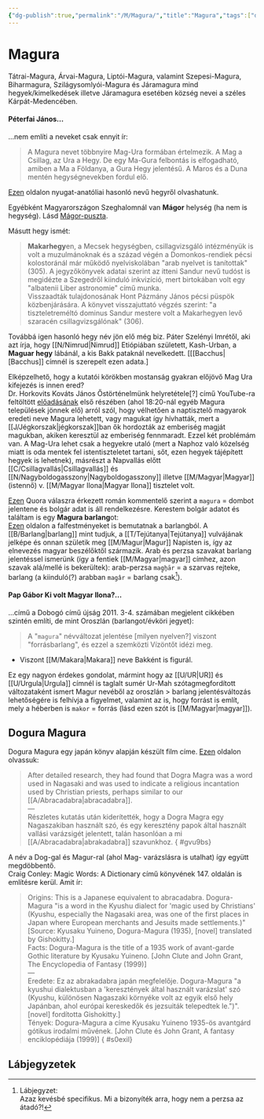 ```yaml
---
{"dg-publish":true,"permalink":"/M/Magura/","title":"Magura","tags":["dg_uploaded","Englishtexttranslated"],"created":"2023-10-29T08:17","updated":"2023-11-02T04:34"}
---
```



# Magura

Tátrai-Magura, Árvai-Magura, Liptói-Magura, valamint Szepesi-Magura, Biharmagura, Szilágysomlyói-Magura és Járamagura mind hegyek/kimelkedések illetve Járamagura esetében község nevei a széles Kárpát-Medencében.  

#### Péterfai János...

...nem említi a neveket csak ennyit ír:  
> A Magura nevet többnyire Mag-Ura formában értelmezik. A Mag a Csillag, az Ura a Hegy. De egy Ma-Gura felbontás is elfogadható, amiben a Ma a Földanya, a Gura Hegy jelentésű. A Maros és a Duna mentén hegységnevekben fordul elő.  

[Ezen](https://en.wikipedia.org/wiki/Madra_Mountains) oldalon nyugat-anatóliai hasonló nevű hegyről olvashatunk.  

Egyébként Magyarországon Szeghalomnál van **Mágor** helység (ha nem is hegység). Lásd [Mágor-puszta](https://hu.m.wikipedia.org/wiki/Mágor-puszta).  

Másutt hegy ismét:  
> **Makarhegy**en, a Mecsek hegységben, csillagvizsgáló intézményük is volt a muzulmánoknak és a század végén a Domonkos-rendiek pécsi kolostoránál már működő nyelviskolában "arab nyelvet is tanítottak" (305). A jegyzőkönyvek adatai szerint az itteni Sandur nevű tudóst is megidézte a Szegedről kiinduló inkvizíció, mert birtokában volt egy "albatenii Liber astronomie" című munka.  
> Visszaadták tulajdonosának Hont Pázmány János pécsi püspök közbenjárására. A könyvet visszajuttató végzés szerint: "a tiszteletreméltó dominus Sandur mestere volt a Makarhegyen levő szaracén csillagvizsgálónak" (306).  

Továbbá igen hasonló hegy név jön elő még biz. Páter Szelényi Imrétől, aki azt írja, hogy [[N/Nimrud\|Nimrud]] Etiópiában született, Kash-Urban, a **Maguar hegy** lábánál, a kis Bakk pataknál nevelkedett. \[[[Bacchus\|[Bacchus]] címnél is szerepelt ezen adata.\]  

Elképzelhető, hogy a kutatói körökben mostanság gyakran előjövő Mag Ura kifejezés is innen ered?  
Dr. Horkovits Kováts János Őstörténelmünk helyretétele\[?\] című YouTube-ra feltöltött [előadásának](http://www.youtube.com/watch?v=xqATRxzDbVk) első részében (ahol 18:20-nál egyéb Magura települések jönnek elő) arról szól, hogy vélhetően a naptisztelő magyarok eredeti neve Magura lehetett, vagy magukat így hívhatták, mert a [[J/Jégkorszak\|jégkorszak]]ban ők hordozták az emberiség magját magukban, akiken keresztül az emberiség fennmaradt. Ezzel két problémám van. A Mag-Ura lehet csak a hegyekre utaló (mert a Naphoz való közelség miatt is oda mentek fel istentiszteletet tartani, sőt, ezen hegyek tájépített hegyek is lehetnek), másrészt a Napvallás előtt [[C/Csillagvallás\|Csillagvallás]] és [[N/Nagyboldogasszony\|Nagyboldogasszony]] illetve [[M/Magyar\|Magyar]] (istennő) v. [[M/Magyar Ilona\|Magyar Ilona]] tisztelet volt.  

[Ezen](https://qr.ae/pNdeaV) Quora válaszra érkezett román kommentelő szerint a `magura` = dombot jelentene és bolgár adat is áll rendelkezésre. Kerestem bolgár adatot és találtam is egy **Magura barlang**ot:  
[Ezen](https://encyclopedia.pub/784) oldalon a falfestményeket is bemutatnak a barlangból. A [[B/Barlang\|barlang]] mint tudjuk, a [[T/Tejútanya\|Tejútanya]] vulvájának jelképe és onnan születik meg [[M/Magur\|Magur]] Napisten is, így az elnevezés magyar beszélőktől származik. Arab és perzsa szavakat barlang jelentéssel ismerünk (így a fentiek [[M/Magyar\|magyar]] címhez, azon szavak alá/mellé is bekerültek): arab-perzsa `mag̠ẖār` = a szarvas rejteke, barlang (a kiinduló(?) arabban `magâr` = barlang csak[^1]).  

#### Pap Gábor Ki volt Magyar Ilona?...

...című a Dobogó című újság 2011. 3-4. számában megjelent cikkében szintén említi, de mint Oroszlán (barlangot/évköri jegyet):  
> A "`magura`" névváltozat jelentése \[milyen nyelven?\] viszont "forrásbarlang", és ezzel a szemközti Vízöntőt idézi meg.  
- Viszont [[M/Makara\|Makara]] neve Bakként is figurál.

Ez egy nagyon érdekes gondolat, mármint hogy az [[U/UR\|UR]] és [[U/Urgula\|Urgula]] címnél is taglalt sumér Ur-Mah szótagmegfordított változataként ismert Magur nevéből az oroszlán > barlang jelentésváltozás lehetőségére is felhívja a figyelmet, valamint az is, hogy forrást is említ, mely a héberben is `makor` = forrás (lásd ezen szót is [[M/Magyar\|magyar]]).  

## Dogura Magura

Dogura Magura egy japán könyv alapján készült film címe. [Ezen](https://www.themodernnovel.org/asia/other-asia/japan/kyusaku-yumeno/dogra-magra/) oldalon olvassuk:  
> After detailed research, they had found that Dogra Magra was a word used in Nagasaki and was used to indicate a religious incantation used by Christian priests, perhaps similar to our [[A/Abracadabra\|abracadabra]].  
> —  
> Részletes kutatás után kiderítették, hogy a Dogra Magra egy Nagaszakiban használt szó, és egy keresztény papok által használt vallási varázsigét jelentett, talán hasonlóan a mi [[A/Abracadabra\|abrakadabra]] szavunkhoz.  { #gvu9bs}


A név a Dog-gal és Magur-ral (ahol Mag- varázslásra is utalhat) így együtt megdöbbentő.  
Craig Conley: Magic Words: A Dictionary című könyvének 147. oldalán is említésre kerül. Amit ír:  
> Origins: This is a Japanese equivalent to abracadabra. Dogura-Magura "is a word in the Kyushu dialect for 'magic used by Christians' (Kyushu, especially the Nagasaki area, was one of the first places in Japan where European merchants and Jesuits made settlements.)" \[Source: Kyusaku Yuineno, Dogura-Magura (1935), \[novel\] translated by Gishokitty.\]  
> Facts: Dogura-Magura is the title of a 1935 work of avant-garde Gothic literature by Kyusaku Yuineno. \[John Clute and John Grant, The Encyclopedia of Fantasy (1999)\]  
> —  
> Eredete: Ez az abrakadabra japán megfelelője. Dogura-Magura "a kyushui dialektusban a 'keresztények által használt varázslat' szó (Kyushu, különösen Nagaszaki környéke volt az egyik első hely Japánban, ahol európai kereskedők és jezsuiták telepedtek le.")". \[novel\] fordította Gishokitty.\]  
> Tények: Dogura-Magura a címe Kyusaku Yuineno 1935-ös avantgárd gótikus irodalmi művének. \[John Clute és John Grant, A fantasy enciklopédiája (1999)\]  { #s0exil}


## Lábjegyzetek

[^1]: Lábjegyzet:  
Azaz kevésbé specifikus. Mi a bizonyíték arra, hogy nem a perzsa az átadó?!  